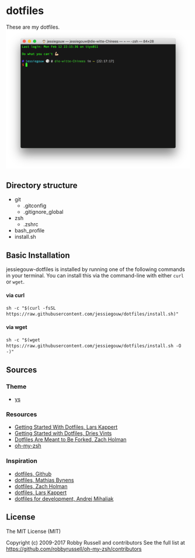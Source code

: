 # dotfiles
These are my dotfiles.
![terminal](./terminal.png)

## Directory structure
* git
    * .gitconfig
    * .gitignore_global
* zsh
    * .zshrc
* bash_profile
* install.sh

## Basic Installation

jessiegouw-dotfiles is installed by running one of the following commands in your terminal. You can install this via the command-line with either `curl` or `wget`.

#### via curl

```shell
sh -c "$(curl -fsSL https://raw.githubusercontent.com/jessiegouw/dotfiles/install.sh)"
```

#### via wget

```shell
sh -c "$(wget https://raw.githubusercontent.com/jessiegouw/dotfiles/install.sh -O -)"
```
## Sources
### Theme
* [ys](http://blog.ysmood.org/my-ys-terminal-theme/)

### Resources
* [Getting Started With Dotfiles, Lars Kappert](https://medium.com/@webprolific/getting-started-with-dotfiles-43c3602fd789)
* [Getting Started with Dotfiles, Dries Vints](https://zachholman.com/2010/08/dotfiles-are-meant-to-be-forked/)
* [Dotfiles Are Meant to Be Forked, Zach Holman](https://zachholman.com/2010/08/dotfiles-are-meant-to-be-forked/)
* [oh-my-zsh](https://github.com/robbyrussell/oh-my-zsh)

### Inspiration
* [dotfiles, Github](https://dotfiles.github.io/)
* [dotfiles, Mathias Bynens](https://github.com/mathiasbynens/dotfiles)
* [dotfiles, Zach Holman](https://github.com/holman/dotfiles)
* [dotfiles, Lars Kappert](https://github.com/webpro/dotfiles)
* [dotfiles for development, Andrej Mihaliak](https://github.com/mihaliak/dotfiles)

## License
The MIT License (MIT)

Copyright (c) 2009-2017 Robby Russell and contributors
See the full list at https://github.com/robbyrussell/oh-my-zsh/contributors
